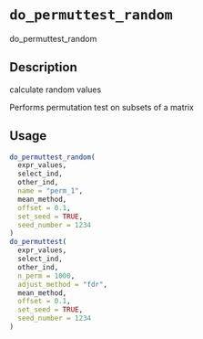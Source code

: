 # `do_permuttest_random`

do_permuttest_random


## Description

calculate random values
 
 Performs permutation test on subsets of a matrix


## Usage

```r
do_permuttest_random(
  expr_values,
  select_ind,
  other_ind,
  name = "perm_1",
  mean_method,
  offset = 0.1,
  set_seed = TRUE,
  seed_number = 1234
)
do_permuttest(
  expr_values,
  select_ind,
  other_ind,
  n_perm = 1000,
  adjust_method = "fdr",
  mean_method,
  offset = 0.1,
  set_seed = TRUE,
  seed_number = 1234
)
```


